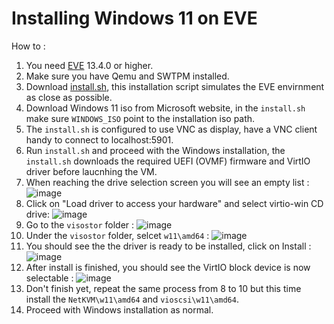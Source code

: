 # Installing Windows 11 on EVE
How to :
1. You need [EVE](https://github.com/lf-edge/eve) 13.4.0 or higher.
2. Make sure you have Qemu and SWTPM installed.
3. Download [install.sh](install.sh), this installation script simulates the EVE envirnment as close as possible.
4. Download Windows 11 iso from Microsoft website, in the `install.sh` make sure `WINDOWS_ISO` point to the installation iso path.
5. The `install.sh` is configured to use VNC as display, have a VNC client handy to connect to localhost:5901.
6. Run `install.sh` and proceed with the Windows installation, the `install.sh` downloads the required UEFI (OVMF) firmware and VirtIO driver before laucnhing the VM.
7. When reaching the drive selection screen you will see an empty list : ![image](https://github.com/user-attachments/assets/db2c93d3-b2a1-4e09-abd7-25163b843f4f)
8. Click on "Load driver to access your hardware" and select virtio-win CD drive: ![image](https://github.com/user-attachments/assets/3c1c86e4-47b9-4d88-b675-87f174dc4972)
9. Go to the `visostor` folder : ![image](https://github.com/user-attachments/assets/9ba7356a-591d-4882-b843-0231d416ba07)
10. Under the `visostor` folder, selcet `w11\amd64` : ![image](https://github.com/user-attachments/assets/18b57332-22fa-4e68-b452-438c3200b3ec)
11. You should see the the driver is ready to be installed, click on Install : ![image](https://github.com/user-attachments/assets/b4eb19ed-694b-47ef-a52b-d3d462d97d15)
12. After install is finished, you should see the VirtIO block device is now selectable : ![image](https://github.com/user-attachments/assets/76ea8457-329c-480e-b86c-81a2f59c077b)
13. Don't finish yet, repeat the same process from 8 to 10 but this time install the `NetKVM\w11\amd64` and `vioscsi\w11\amd64`.
14. Proceed with Windows installation as normal.





